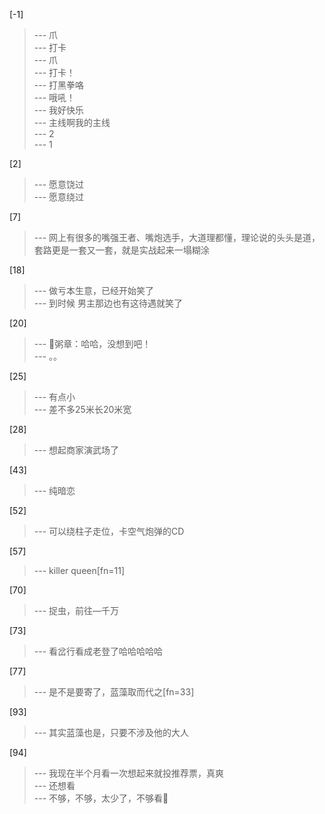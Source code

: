 
[-1] 
>--- 爪<br>
>--- 打卡<br>
>--- 爪<br>
>--- 打卡！<br>
>--- 打黑拳咯<br>
>--- 哦吼！<br>
>--- 我好快乐<br>
>--- 主线啊我的主线<br>
>--- 2<br>
>--- 1<br>

[2] 
>--- 愿意饶过<br>
>--- 愿意绕过<br>

[7] 
>--- 网上有很多的嘴强王者、嘴炮选手，大道理都懂，理论说的头头是道，套路更是一套又一套，就是实战起来一塌糊涂<br>

[18] 
>--- 做亏本生意，已经开始笑了<br>
>--- 到时候
男主那边也有这待遇就笑了<br>

[20] 
>--- 🤔粥章：哈哈，没想到吧！<br>
>--- 。。<br>

[25] 
>--- 有点小<br>
>--- 差不多25米长20米宽<br>

[28] 
>--- 想起商家演武场了<br>

[43] 
>--- 纯暗恋<br>

[52] 
>--- 可以绕柱子走位，卡空气炮弹的CD<br>

[57] 
>--- killer queen[fn=11]<br>

[70] 
>--- 捉虫，前往—千万<br>

[73] 
>--- 看岔行看成老登了哈哈哈哈哈<br>

[77] 
>--- 是不是要寄了，蓝藻取而代之[fn=33]<br>

[93] 
>--- 其实蓝藻也是，只要不涉及他的大人<br>

[94] 
>--- 我现在半个月看一次想起来就投推荐票，真爽<br>
>--- 还想看<br>
>--- 不够，不够，太少了，不够看👀<br>
